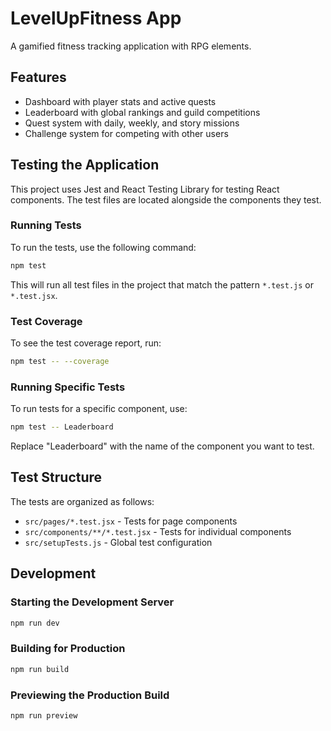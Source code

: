 # LevelUpFitness App

A gamified fitness tracking application with RPG elements.

## Features

- Dashboard with player stats and active quests
- Leaderboard with global rankings and guild competitions
- Quest system with daily, weekly, and story missions
- Challenge system for competing with other users

## Testing the Application

This project uses Jest and React Testing Library for testing React components. The test files are located alongside the components they test.

### Running Tests

To run the tests, use the following command:

```bash
npm test
```

This will run all test files in the project that match the pattern `*.test.js` or `*.test.jsx`.

### Test Coverage

To see the test coverage report, run:

```bash
npm test -- --coverage
```

### Running Specific Tests

To run tests for a specific component, use:

```bash
npm test -- Leaderboard
```

Replace "Leaderboard" with the name of the component you want to test.

## Test Structure

The tests are organized as follows:

- `src/pages/*.test.jsx` - Tests for page components
- `src/components/**/*.test.jsx` - Tests for individual components
- `src/setupTests.js` - Global test configuration

## Development

### Starting the Development Server

```bash
npm run dev
```

### Building for Production

```bash
npm run build
```

### Previewing the Production Build

```bash
npm run preview
```
